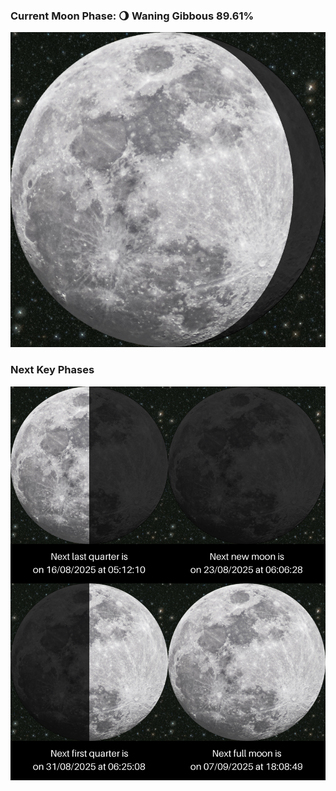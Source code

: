 ### Current Moon Phase: 🌖 Waning Gibbous 89.61%
![Moon Phase](moonphase.png)
### Next Key Phases
![Gallery](gallery.png)